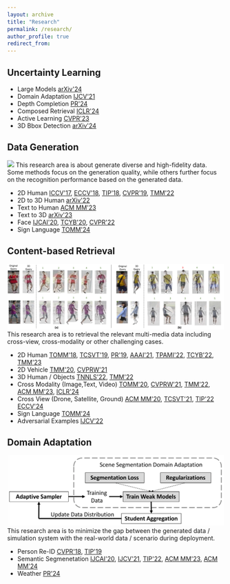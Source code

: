 ```yaml
---
layout: archive
title: "Research"
permalink: /research/
author_profile: true
redirect_from: 
---
```



## Uncertainty Learning
- Large Models [arXiv'24](https://www.zdzheng.xyz/publication/VL-Uncer2024)
- Domain Adaptation [IJCV'21](https://zdzheng.xyz/publication/Rectifyi2021)
- Depth Completion [PR'24](https://www.zdzheng.xyz/publication/Self-Ens2024)
- Composed Retrieval [ICLR'24](https://www.zdzheng.xyz/publication/Composed2024)
- Active Learning [CVPR'23](https://www.zdzheng.xyz/publication/Are-Bina2023)
- 3D Bbox Detection [arXiv'24](https://www.zdzheng.xyz/publication/Harnessi2024)

## Data Generation
![](https://github.com/layumi/3D-Magic-Mirror/raw/master/doc/rainbow_github.gif?raw=true)
This research area is about generate diverse and high-fidelity data. Some methods focus on the generation quality, while others further focus on the recognition performance based on the generated data.
- 2D Human [ICCV'17](https://zdzheng.xyz/publication/Unlabele2017), [ECCV'18](https://zdzheng.xyz/publication/Macro-mi2018), [TIP'18](https://zdzheng.xyz/publication/Multi-ps2018), [CVPR'19](https://www.zdzheng.xyz/publication/Joint-di2019), [TMM'22](https://zdzheng.xyz/publication/SPG-VTON2022)
- 2D to 3D Human [arXiv'22](https://zdzheng.xyz/publication/3D-Magic2022)
- Text to Human [ACM MM'23](https://www.zdzheng.xyz/publication/Towards-2023)
- Text to 3D [arXiv'23](https://www.zdzheng.xyz/publication/Progress2023)
- Face [IJCAI'20](https://zdzheng.xyz/publication/Real-Wor2020), [TCYB'20](https://zdzheng.xyz/publication/Unsuperv2020), [CVPR'22](https://zdzheng.xyz/publication/Multi-Vi2022)
- Sign Language [TOMM'24](https://zdzheng.xyz/publication/Jointly-2024) 


## Content-based Retrieval 
![](https://github.com/layumi/person-reid-3d/raw/master/imgs/demo-1.jpg)
This research area is to retrieval the relevant multi-media data including cross-view, cross-modality or other challenging cases. 
- 2D Human [TOMM'18](https://zdzheng.xyz/publication/A-discri2018), [TCSVT'19](https://zdzheng.xyz/publication/Pedestri2018), [PR'19](https://zdzheng.xyz/publication/Improvin2019), [AAAI'21](https://zdzheng.xyz/publication/Decouple2021), [TPAMI'22](https://zdzheng.xyz/publication/DMRNet-L2022), [TCYB'22](https://zdzheng.xyz/publication/Soft-Per2022), [TMM'23](https://zdzheng.xyz/publication/Progress2023)
- 2D Vehicle [TMM'20](https://zdzheng.xyz/publication/VehicleN2020), [CVPRW'21](https://zdzheng.xyz/publication/Robust-V2021)
- 3D Human / Objects [TNNLS'22](https://zdzheng.xyz/publication/Paramete2022), [TMM'22](https://zdzheng.xyz/publication/Self-sup2022)
- Cross Modality (Image,Text, Video) [TOMM'20](https://zdzheng.xyz/publication/Dual-pat2020), [CVPRW'21](https://zdzheng.xyz/publication/Connecti2021), [TMM'22](https://zdzheng.xyz/publication/Align-an2022), [ACM MM'23](https://www.zdzheng.xyz/publication/Towards-2023), [ICLR'24](https://www.zdzheng.xyz/publication/Composed2024)
- Cross View (Drone, Satellite, Ground) [ACM MM'20](https://zdzheng.xyz/publication/Universi2020), [TCSVT'21](https://zdzheng.xyz/publication/Each-par2021), [TIP'22](https://zdzheng.xyz/publication/Joint-Re2022) [ECCV'24](https://www.zdzheng.xyz/publication/Towards-2024) 
- Sign Language [TOMM'24](https://zdzheng.xyz/publication/StepNet-2024)
- Adversarial Examples [IJCV'22](https://zdzheng.xyz/publication/U-turn-C2022)


## Domain Adaptation 
![](https://github.com/layumi/AdaBoost_Seg/raw/master/pipeline.png)
This research area is to minimize the gap between the generated data / simulation system with the real-world data / scenario during deployment. 
- Person Re-ID [CVPR'18](https://zdzheng.xyz/publication/Camera-s2018), [TIP'19](https://zdzheng.xyz/publication/Camstyle2019)
- Semantic Segmenetation [IJCAI'20](https://zdzheng.xyz/publication/Unsuperv2020), [IJCV'21](https://zdzheng.xyz/publication/Rectifyi2021), [TIP'22](https://zdzheng.xyz/publication/Adaptive2022), [ACM MM'23](https://zdzheng.xyz/publication/PiPa-Pix2023), [ACM MM'24](https://www.zdzheng.xyz/publication/Transfer2024)
- Weather [PR'24](https://zdzheng.xyz/publication/Multiple2024)
